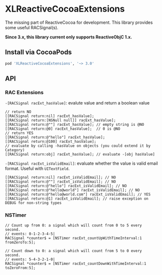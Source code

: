 # XLReactiveCocoaExtensions

The missing part of ReactiveCocoa for development. This library provides some useful RACSignal(s).

**Since 3.x, this library current only supports ReactiveObjC 1.x.**


## Install via CocoaPods

```ruby
pod 'XLReactiveCocoaExtensions', '~> 3.0'
```

## API

### RAC Extensions

`-[RACSignal racExt_hasValue]`: evalute value and return a boolean value

```objc
// return NO
[[RACSignal return:nil] racExt_hasValue];
[[RACSignal return:[NSNull null]] racExt_hasValue];
[[RACSignal return:@""] racExt_hasValue]; // empty string is @NO
[[RACSignal return:@0] racExt_hasValue];  // 0 is @NO
// return YES
[[RACSignal return:@"hello"] racExt_hasValue];
[[RACSignal return:@100] racExt_hasValue];
// evaluate by calling -hasValue on objects (you could extend it by Category)
[[RACSignal return:obj] racExt_hasValue]; // evaluate -[obj hasValue]
```

`-[RACSignal racExt_isValidEmail]`: evaluate whether the value is valid email format. Useful with `UITextField`.

```
[[RACSignal return:nil] racExt_isValidEmail]; // NO
[[RACSignal return:@""] racExt_isValidEmail]; // NO
[[RACSignal return:@"hello"] racExt_isValidEmail]; // NO
[[RACSignal return:@"hello@world"] racExt_isValidEmail]; // NO
[[RACSignal return:@"hello@world.com"] racExt_isValidEmail]; // YES
[[RACSignal return:@1] racExt_isValidEmail]; // raise exception on DEBUG for non-string types
```



### NSTimer

```objc
// Count up from 0: a signal which will count from 0 to 5 every second.
// events: 0-1-2-3-4-5|
RACSignal *counter$ = [NSTimer racExt_countUpWithTimeInterval:1 fromZeroTo:5];

// Count down to 0: a signal which will count from 5 to 0 every second.
// events: 5-4-3-2-1-0|
RACSignal *counter$ = [NSTimer racExt_countDownWithTimeInterval:1 toZeroFrom:5];
```
